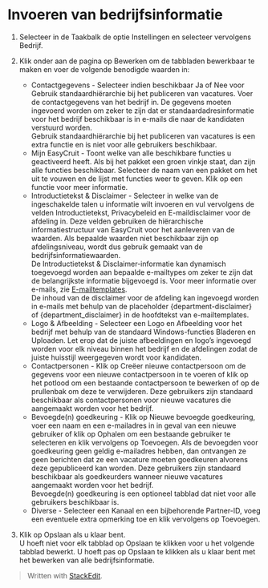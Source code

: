 # Invoeren van bedrijfsinformatie

1.  Selecteer in de  Taakbalk  de optie  Instellingen  en selecteer vervolgens  Bedrijf.
2.  Klik onder aan de pagina op  Bewerken  om de tabbladen bewerkbaar te maken en voer de volgende benodigde waarden in:
    -   Contactgegevens  - Selecteer indien beschikbaar Ja of Nee voor  Gebruik standaardhiërarchie bij het publiceren van vacatures. Voer de contactgegevens van het bedrijf in. De gegevens moeten ingevoerd worden om zeker te zijn dat er standaardadresinformatie voor het bedrijf beschikbaar is in e-mails die naar de kandidaten verstuurd worden.  
        Gebruik standaardhiërarchie bij het publiceren van vacatures  is een extra functie en is niet voor alle gebruikers beschikbaar.
    -   Mijn EasyCruit  - Toont welke van alle beschikbare functies u geactiveerd heeft. Als bij het pakket een groen vinkje staat, dan zijn alle functies beschikbaar. Selecteer de naam van een pakket om het uit te vouwen en de lijst met functies weer te geven. Klik op een functie voor meer informatie.
    -   Introductietekst & Disclaimer  - Selecteer in welke van de ingeschakelde talen u informatie wilt invoeren en vul vervolgens de velden  Introductietekst,  Privacybeleid  en  E-maildisclaimer voor de afdeling  in. Deze velden gebruiken de hiërarchische informatiestructuur van EasyCruit voor het aanleveren van de waarden. Als bepaalde waarden niet beschikbaar zijn op afdelingsniveau, wordt dus gebruik gemaakt van de bedrijfsinformatiewaarden.  
        De Introductietekst & Disclaimer-informatie kan dynamisch toegevoegd worden aan bepaalde e-mailtypes om zeker te zijn dat de belangrijkste informatie bijgevoegd is. Voor meer informatie over e-mails, zie  [E-mailtemplates](response_emails.htm).  
        De inhoud van de disclaimer voor de afdeling kan ingevoegd worden in e-mails met behulp van de placeholder {department-disclaimer} of {department_disclaimer} in de hoofdtekst van e-mailtemplates.
    -   Logo & Afbeelding  - Selecteer een  Logo  en  Afbeelding  voor het bedrijf met behulp van de standaard Windows-functies Bladeren en Uploaden. Let erop dat de juiste afbeeldingen en logo’s ingevoegd worden voor elk niveau binnen het bedrijf en de afdelingen zodat de juiste huisstijl weergegeven wordt voor kandidaten.
    -   Contactpersonen  - Klik op  Creëer nieuwe contactpersoon  om de gegevens voor een nieuwe contactpersoon in te voeren of klik op het potlood om een bestaande contactpersoon te bewerken of op de prullenbak om deze te verwijderen. Deze gebruikers zijn standaard beschikbaar als contactpersonen voor nieuwe vacatures die aangemaakt worden voor het bedrijf.
    -   Bevoegde(n) goedkeuring  - Klik op  Nieuwe bevoegde goedkeuring, voer een naam en een e-mailadres in in geval van een nieuwe gebruiker of klik op  Ophalen  om een bestaande gebruiker te selecteren en klik vervolgens op  Toevoegen. Als de bevoegden voor goedkeuring geen geldig e-mailadres hebben, dan ontvangen ze geen berichten dat ze een vacature moeten goedkeuren alvorens deze gepubliceerd kan worden. Deze gebruikers zijn standaard beschikbaar als goedkeurders wanneer nieuwe vacatures aangemaakt worden voor het bedrijf.  
        Bevoegde(n) goedkeuring  is een optioneel tabblad dat niet voor alle gebruikers beschikbaar is.
    -   Diverse  - Selecteer een  Kanaal  en een bijbehorende  Partner-ID, voeg een eventuele extra opmerking toe en klik vervolgens op  Toevoegen.  
        
3.  Klik op  Opslaan  als u klaar bent.  
    U hoeft niet voor elk tabblad op  Opslaan  te klikken voor u het volgende tabblad bewerkt. U hoeft pas op  Opslaan  te klikken als u klaar bent met het bewerken van alle bedrijfsinformatie.


> Written with [StackEdit](https://stackedit.io/).
<!--stackedit_data:
eyJoaXN0b3J5IjpbMTUwNjA0MTMzNl19
-->